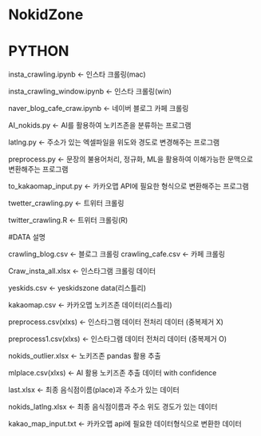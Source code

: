 # NokidZone

# PYTHON

insta_crawling.ipynb <-   인스타 크롤링(mac)

insta_crawling_window.ipynb <- 인스타 크롤링(win)

naver_blog_cafe_craw.ipynb <- 네이버 블로그 카페 크롤링 

AI_nokids.py  <- AI를 활용하여 노키즈존을 분류하는 프로그램

latlng.py  <- 주소가 있는 엑셀파일을 위도와 경도로 변경해주는 프로그램

preprocess.py  <- 문장의 불용어처리, 정규화, ML을 활용하여 이해가능한 문맥으로 변환해주는 프로그램

to_kakaomap_input.py <- 카카오맵 API에 필요한 형식으로 변환해주는 프로그램

twetter_crawling.py <- 트위터 크롤링

twitter_crawling.R <- 트위터 크롤링(R)

#DATA 설명

crawling_blog.csv <- 블로그 크롤링 
crawling_cafe.csv <- 카페 크롤링

Craw_insta_all.xlsx  <- 인스타그램 크롤링 데이터

yeskids.csv <- yeskidszone data(리스틀리)

kakaomap.csv <- 카카오맵 노키즈존 데이터(리스틀리)

preprocess.csv(xlxs) <- 인스타그램 데이터 전처리 데이터 (중복제거 X)

preprocess1.csv(xlxs) <- 인스타그램 데이터 전처리 데이터 (중복제거 O)

nokids_outlier.xlsx <- 노키즈존 pandas 활용 추출

mlplace.csv(xlxs) <- AI 활용 노키즈존 추출 데이터 with confidence

last.xlsx <-  최종 음식점이름(place)과 주소가 있는 데이터

nokids_latlng.xlsx <- 최종 음식점이름과 주소 위도 경도가 있는 데이터

kakao_map_input.txt <- 카카오맵 api에 필요한 데이터형식으로 변환한 데이터
